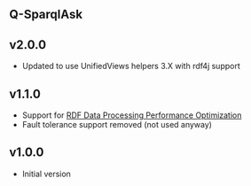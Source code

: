 Q-SparqlAsk
----------

v2.0.0
---
* Updated to use UnifiedViews helpers 3.X with rdf4j support


v1.1.0
---
* Support for [RDF Data Processing Performance Optimization](https://grips.semantic-web.at/display/UDDOC/RDF+Data+Processing+Performance+Optimization)
* Fault tolerance support removed (not used anyway)

v1.0.0
---
* Initial version
